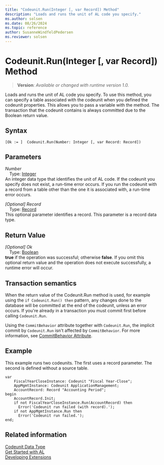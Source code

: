 ```yaml
---
title: "Codeunit.Run(Integer [, var Record]) Method"
description: "Loads and runs the unit of AL code you specify."
ms.author: solsen
ms.date: 08/26/2024
ms.topic: reference
author: SusanneWindfeldPedersen
ms.reviewer: solsen
---
```

[//]: # (START>DO_NOT_EDIT)
[//]: # (IMPORTANT:Do not edit any of the content between here and the END>DO_NOT_EDIT.)
[//]: # (Any modifications should be made in the .xml files in the ModernDev repo.)
# Codeunit.Run(Integer [, var Record]) Method
> **Version**: _Available or changed with runtime version 1.0._

Loads and runs the unit of AL code you specify. To use this method, you can specify a table associated with the codeunit when you defined the codeunit properties. This allows you to pass a variable with the method. The transaction that the codeunit contains is always committed due to the Boolean return value.


## Syntax
```AL
[Ok := ]  Codeunit.Run(Number: Integer [, var Record: Record])
```
## Parameters
*Number*  
&emsp;Type: [Integer](../integer/integer-data-type.md)  
An integer data type that identifies the unit of AL code. If the codeunit you specify does not exist, a run-time error occurs. If you run the codeunit with a record from a table other than the one it is associated with, a run-time error occurs.  

*[Optional] Record*  
&emsp;Type: [Record](../record/record-data-type.md)  
This optional parameter identifies a record. This parameter is a record data type.  


## Return Value
*[Optional] Ok*  
&emsp;Type: [Boolean](../boolean/boolean-data-type.md)  
**true** if the operation was successful; otherwise **false**.   If you omit this optional return value and the operation does not execute successfully, a runtime error will occur.  


[//]: # (IMPORTANT: END>DO_NOT_EDIT)


## Transaction semantics

When the return value of the Codeunit.Run method is used, for example using the `if Codeunit.Run() then` pattern, any changes done to the database will be committed at the end of the codeunit, unless an error occurs. If you're already in a transaction you must commit first before calling `Codeunit.Run`.

Using the `CommitBehavior` attribute together with `Codeunit.Run`, the implicit commit by `Codeunit.Run` isn't affected by `CommitBehavior`. For more information, see [CommitBehavior Attribute](../../attributes/devenv-commitbehavior-attribute.md).

## Example

This example runs two codeunits. The first uses a record parameter. The second is defined without a source table.

```al
var
    FiscalYearCloseInstance: Codeunit "Fiscal Year-Close";
    AppMgmtInstance: Codeunit ApplicationManagement;
    AccountRecord: Record "Accounting Period";
begin  
    AccountRecord.Init;  
    if not FiscalYearCloseInstance.Run(AccountRecord) then  
      Error('Codeunit run failed (with record).');  
    if not AppMgmtInstance.Run then  
      Error('Codeunit run failed.');  
end;
```  

## Related information
[Codeunit Data Type](codeunit-data-type.md)  
[Get Started with AL](../../devenv-get-started.md)  
[Developing Extensions](../../devenv-dev-overview.md)